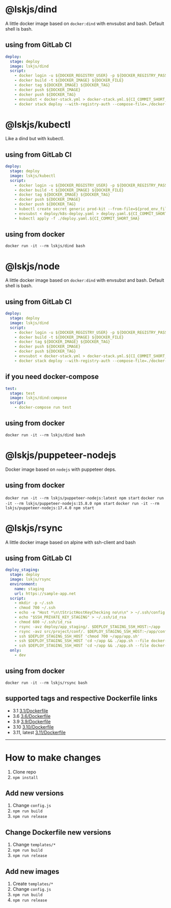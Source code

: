 # @lskjs/dind

A little docker image based on `docker:dind` with envsubst and bash. Default shell is bash.

## using from GitLab CI

```yml
deploy:
  stage: deploy
  image: lskjs/dind
  script:
    - docker login -u ${DOCKER_REGISTRY_USER} -p ${DOCKER_REGISTRY_PASS} ${DOCKER_REGISTRY}
    - docker build -t ${DOCKER_IMAGE} ${DOCKER_FILE}
    - docker tag ${DOCKER_IMAGE} ${DOCKER_TAG}
    - docker push ${DOCKER_IMAGE}
    - docker push ${DOCKER_TAG}
    - envsubst < docker-stack.yml > docker-stack.yml.${CI_COMMIT_SHORT_SHA}
    - docker stack deploy --with-registry-auth --compose-file=./docker-stack.yml.${CI_COMMIT_SHORT_SHA} ${DOCKER_SERVICE}
```
# @lskjs/kubectl

Like a dind but with kubectl.

## using from GitLab CI

```yml
deploy:
  stage: deploy
  image: lskjs/kubectl
  script:
    - docker login -u ${DOCKER_REGISTRY_USER} -p ${DOCKER_REGISTRY_PASS} ${DOCKER_REGISTRY}
    - docker build -t ${DOCKER_IMAGE} ${DOCKER_FILE}
    - docker tag ${DOCKER_IMAGE} ${DOCKER_TAG}
    - docker push ${DOCKER_IMAGE}
    - docker push ${DOCKER_TAG}
    - kubectl create secret generic prod-kit --from-file=${prod_env_file} --from-file=${prod_env_js} --save-config --dry-run=client -o yaml | kubectl apply -f -
    - envsubst < deploy/k8s-deploy.yaml > deploy.yaml.${CI_COMMIT_SHORT_SHA}
    - kubectl apply -f ./deploy.yaml.${CI_COMMIT_SHORT_SHA}

```

## using from docker

`docker run -it --rm lskjs/dind bash`


# @lskjs/node

A little docker image based on `docker:dind` with envsubst and bash. Default shell is bash.

## using from GitLab CI

```yml
deploy:
  stage: deploy
  image: lskjs/dind
  script:
    - docker login -u ${DOCKER_REGISTRY_USER} -p ${DOCKER_REGISTRY_PASS} ${DOCKER_REGISTRY}
    - docker build -t ${DOCKER_IMAGE} ${DOCKER_FILE}
    - docker tag ${DOCKER_IMAGE} ${DOCKER_TAG}
    - docker push ${DOCKER_IMAGE}
    - docker push ${DOCKER_TAG}
    - envsubst < docker-stack.yml > docker-stack.yml.${CI_COMMIT_SHORT_SHA}
    - docker stack deploy --with-registry-auth --compose-file=./docker-stack.yml.${CI_COMMIT_SHORT_SHA} ${DOCKER_SERVICE}
```

## if you need docker-compose

```yml
test:
  stage: test
  image: lskjs/dind:compose
  script:
    - docker-compose run test
```

## using from docker

`docker run -it --rm lskjs/dind bash`



# @lskjs/puppeteer-nodejs

Docker image based on `nodejs` with puppeteer deps.

## using from docker

`docker run -it --rm lskjs/puppeteer-nodejs:latest npm start`
`docker run -it --rm lskjs/puppeteer-nodejs:15.8.0 npm start`
`docker run -it --rm lskjs/puppeteer-nodejs:17.4.0 npm start`


# @lskjs/rsync

A little docker image based on alpine with ssh-client and bash

## using from GitLab CI

```yml
deploy_staging:
  stage: deploy
  image: lskjs/rsync
  environment:
    name: staging
    url: https://sample-app.net
  script:
    - mkdir -p ~/.ssh
    - chmod 700 ~/.ssh
    - echo -e "Host *\n\tStrictHostKeyChecking no\n\n" > ~/.ssh/config
    - echo "$SSH_PRIVATE_KEY_STAGING" > ~/.ssh/id_rsa
    - chmod 600 ~/.ssh/id_rsa
    - rsync -avz deploy/app_staging/. $DEPLOY_STAGING_SSH_HOST:~/app
    - rsync -avz src/project/conf/. $DEPLOY_STAGING_SSH_HOST:~/app/conf
    - ssh $DEPLOY_STAGING_SSH_HOST 'chmod 700 ~/app/app.sh'
    - ssh $DEPLOY_STAGING_SSH_HOST 'cd ~/app && ./app.sh --file docker-compose-staging.yml up'
    - ssh $DEPLOY_STAGING_SSH_HOST 'cd ~/app && ./app.sh --file docker-compose-staging.yml update'
  only:
    - dev
```

## using from docker

`docker run -it --rm lskjs/rsync bash`

## supported tags and respective Dockerfile links

- 3.1 [3.1/Dockerfile](https://github.com/lskjs/rsync/blob/master/3.1/Dockerfile)
- 3.6 [3.6/Dockerfile](https://github.com/lskjs/rsync/blob/master/3.6/Dockerfile)
- 3.9 [3.9/Dockerfile](https://github.com/lskjs/rsync/blob/master/3.9/Dockerfile)
- 3.10 [3.10/Dockerfile](https://github.com/lskjs/rsync/blob/master/3.10/Dockerfile)
- 3.11, latest [3.11/Dockerfile](https://github.com/lskjs/rsync/blob/master/3.11/Dockerfile)



------------------

# How to make changes

1. Clone repo
2. `npm install`

## Add new versions 

1. Change `config.js`
2. `npm run build`
3. `npm run release`

## Change Dockerfile new versions 

1. Change `templates/*`
2. `npm run build`
3. `npm run release`


## Add new images

1. Create `templates/*`
2. Change `config.js`
3. `npm run build`
4. `npm run release`
